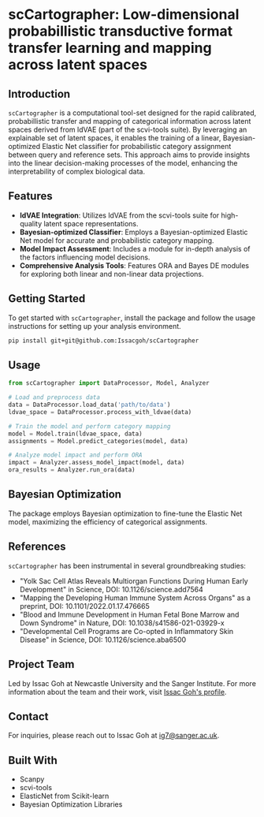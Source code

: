 # scCartographer: Low-dimensional probabillistic transductive format transfer learning and mapping across latent spaces

## Introduction

`scCartographer` is a computational tool-set designed for the rapid calibrated, probabillistic transfer and mapping of categorical information across latent spaces derived from ldVAE (part of the scvi-tools suite). By leveraging an explainable set of latent spaces, it enables the training of a linear, Bayesian-optimized Elastic Net classifier for probabilistic category assignment between query and reference sets. This approach aims to provide insights into the linear decision-making processes of the model, enhancing the interpretability of complex biological data.

## Features

- **ldVAE Integration**: Utilizes ldVAE from the scvi-tools suite for high-quality latent space representations.
- **Bayesian-optimized Classifier**: Employs a Bayesian-optimized Elastic Net model for accurate and probabilistic category mapping.
- **Model Impact Assessment**: Includes a module for in-depth analysis of the factors influencing model decisions.
- **Comprehensive Analysis Tools**: Features ORA and Bayes DE modules for exploring both linear and non-linear data projections.

## Getting Started

To get started with `scCartographer`, install the package and follow the usage instructions for setting up your analysis environment.

```bash
pip install git+git@github.com:Issacgoh/scCartographer
```

## Usage

```python
from scCartographer import DataProcessor, Model, Analyzer

# Load and preprocess data
data = DataProcessor.load_data('path/to/data')
ldvae_space = DataProcessor.process_with_ldvae(data)

# Train the model and perform category mapping
model = Model.train(ldvae_space, data)
assignments = Model.predict_categories(model, data)

# Analyze model impact and perform ORA
impact = Analyzer.assess_model_impact(model, data)
ora_results = Analyzer.run_ora(data)
```

## Bayesian Optimization

The package employs Bayesian optimization to fine-tune the Elastic Net model, maximizing the efficiency of categorical assignments.

## References

`scCartographer` has been instrumental in several groundbreaking studies:

- "Yolk Sac Cell Atlas Reveals Multiorgan Functions During Human Early Development" in Science, DOI: 10.1126/science.add7564
- "Mapping the Developing Human Immune System Across Organs" as a preprint, DOI: 10.1101/2022.01.17.476665
- "Blood and Immune Development in Human Fetal Bone Marrow and Down Syndrome" in Nature, DOI: 10.1038/s41586-021-03929-x
- "Developmental Cell Programs are Co-opted in Inflammatory Skin Disease" in Science, DOI: 10.1126/science.aba6500

## Project Team

Led by Issac Goh at Newcastle University and the Sanger Institute. For more information about the team and their work, visit [Issac Goh's profile](https://haniffalab.com/team/issac-goh.html).

## Contact

For inquiries, please reach out to Issac Goh at ig7@sanger.ac.uk.

## Built With

- Scanpy
- scvi-tools
- ElasticNet from Scikit-learn
- Bayesian Optimization Libraries
